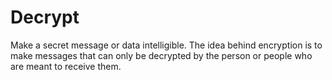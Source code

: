 [Title]: # (Déchiffrer)
[Order]: # (28)

# Decrypt

Make a secret message or data intelligible. The idea behind encryption is to make messages that can only be decrypted by the person or people who are meant to receive them.